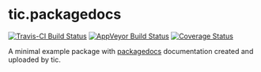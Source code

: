 # tic.packagedocs

[![Travis-CI Build Status](https://travis-ci.org/krlmlr/tic.packagedocs.svg?branch=master)](https://travis-ci.org/krlmlr/tic.packagedocs) [![AppVeyor Build Status](https://ci.appveyor.com/api/projects/status/github/krlmlr/tic.packagedocs?branch=master&svg=true)](https://ci.appveyor.com/project/krlmlr/tic.packagedocs) [![Coverage Status](https://codecov.io/gh/krlmlr/tic.packagedocs/branch/master/graph/badge.svg)](https://codecov.io/github/krlmlr/tic.packagedocs?branch=master)

A minimal example package with [packagedocs](http://hafen.github.io/packagedocs) documentation created and uploaded by tic.
